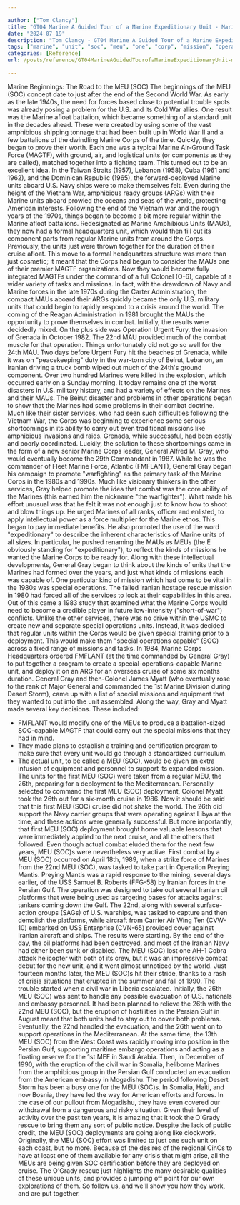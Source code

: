 ```yaml
---

author: ["Tom Clancy"]
title: "GT04 Marine A Guided Tour of a Marine Expeditionary Unit - Marine_split_103.html"
date: "2024-07-19"
description: "Tom Clancy - GT04 Marine A Guided Tour of a Marine Expeditionary Unit"
tags: ["marine", "unit", "soc", "meu", "one", "corp", "mission", "operation", "would", "war", "force", "combat", "gray", "world", "began", "maus", "cruise", "iranian", "general", "special", "amphibious", "deployment", "first", "gulf", "problem"]
categories: [Reference]
url: /posts/reference/GT04MarineAGuidedTourofaMarineExpeditionaryUnit-marinesplit103html

---
```



Marine
Beginnings: The Road to the MEU (SOC)
The beginnings of the MEU (SOC) concept date to just after the end of the Second World War. As early as the late 1940s, the need for forces based close to potential trouble spots was already posing a problem for the U.S. and its Cold War allies. One result was the Marine afloat battalion, which became something of a standard unit in the decades ahead. These were created by using some of the vast amphibious shipping tonnage that had been built up in World War II and a few battalions of the dwindling Marine Corps of the time. Quickly, they began to prove their worth. Each one was a typical Marine Air-Ground Task Force (MAGTF), with ground, air, and logistical units (or components as they are called), matched together into a fighting team. This turned out to be an excellent idea. In the Taiwan Straits (1957), Lebanon (1958), Cuba (1961 and 1962), and the Dominican Republic (1965), the forward-deployed Marine units aboard U.S. Navy ships were to make themselves felt. Even during the height of the Vietnam War, amphibious ready groups (ARGs) with their Marine units aboard prowled the oceans and seas of the world, protecting American interests.
Following the end of the Vietnam war and the rough years of the 1970s, things began to become a bit more regular within the Marine afloat battalions. Redesignated as Marine Amphibious Units (MAUs), they now had a formal headquarters unit, which would then fill out its component parts from regular Marine units from around the Corps. Previously, the units just were thrown together for the duration of their cruise afloat. This move to a formal headquarters structure was more than just cosmetic; it meant that the Corps had begun to consider the MAUs one of their premier MAGTF organizations. Now they would become fully integrated MAGTFs under the command of a full Colonel (O-6), capable of a wider variety of tasks and missions. In fact, with the drawdown of Navy and Marine forces in the late 1970s during the Carter Administration, the compact MAUs aboard their ARGs quickly became the only U.S. military units that could begin to rapidly respond to a crisis around the world.
The coming of the Reagan Administration in 1981 brought the MAUs the opportunity to prove themselves in combat. Initially, the results were decidedly mixed. On the plus side was Operation Urgent Fury, the invasion of Grenada in October 1982. The 22nd MAU provided much of the combat muscle for that operation. Things unfortunately did not go so well for the 24th MAU. Two days before Urgent Fury hit the beaches of Grenada, while it was on "peacekeeping" duty in the war-torn city of Beirut, Lebanon, an Iranian driving a truck bomb wiped out much of the 24th's ground component. Over two hundred Marines were killed in the explosion, which occurred early on a Sunday morning. It today remains one of the worst disasters in U.S. military history, and had a variety of effects on the Marines and their MAUs.
The Beirut disaster and problems in other operations began to show that the Marines had some problems in their combat doctrine. Much like their sister services, who had seen such difficulties following the Vietnam War, the Corps was beginning to experience some serious shortcomings in its ability to carry out even traditional missions like amphibious invasions and raids. Grenada, while successful, had been costly and poorly coordinated. Luckily, the solution to these shortcomings came in the form of a new senior Marine Corps leader, General Alfred M. Gray, who would eventually become the 29th Commandant in 1987. While he was the commander of Fleet Marine Force, Atlantic (FMFLANT), General Gray began his campaign to promote "warfighting" as the primary task of the Marine Corps in the 1980s and 1990s. Much like visionary thinkers in the other services, Gray helped promote the idea that combat was the core ability of the Marines (this earned him the nickname "the warfighter"). What made his effort unusual was that he felt it was not enough just to know how to shoot and blow things up. He urged Marines of all ranks, officer and enlisted, to apply intellectual power as a force multiplier for the Marine ethos. This began to pay immediate benefits. He also promoted the use of the word "expeditionary" to describe the inherent characteristics of Marine units of all sizes. In particular, he pushed renaming the MAUs as MEUs (the E obviously standing for "expeditionary"), to reflect the kinds of missions he wanted the Marine Corps to be ready for.
Along with these intellectual developments, General Gray began to think about the kinds of units that the Marines had formed over the years, and just what kinds of missions each was capable of. One particular kind of mission which had come to be vital in the 1980s was special operations. The failed Iranian hostage rescue mission in 1980 had forced all of the services to look at their capabilities in this area. Out of this came a 1983 study that examined what the Marine Corps would need to become a credible player in future low-intensity ("short-of-war") conflicts. Unlike the other services, there was no drive within the USMC to create new and separate special operations units. Instead, it was decided that regular units within the Corps would be given special training prior to a deployment. This would make them "special operations capable" (SOC) across a fixed range of missions and tasks.
In 1984, Marine Corps Headquarters ordered FMFLANT (at the time commanded by General Gray) to put together a program to create a special-operations-capable Marine unit, and deploy it on an ARG for an overseas cruise of some six months duration. General Gray and then-Colonel James Myatt (who eventually rose to the rank of Major General and commanded the 1st Marine Division during Desert Storm), came up with a list of special missions and equipment that they wanted to put into the unit assembled. Along the way, Gray and Myatt made several key decisions. These included:
* FMFLANT would modify one of the MEUs to produce a battalion-sized SOC-capable MAGTF that could carry out the special missions that they had in mind.
* They made plans to establish a training and certification program to make sure that every unit would go through a standardized curriculum.
* The actual unit, to be called a MEU (SOC), would be given an extra infusion of equipment and personnel to support its expanded mission.
The units for the first MEU (SOC) were taken from a regular MEU, the 26th, preparing for a deployment to the Mediterranean. Personally selected to command the first MEU (SOC) deployment, Colonel Myatt took the 26th out for a six-month cruise in 1986.
Now it should be said that this first MEU (SOC) cruise did not shake the world. The 26th did support the Navy carrier groups that were operating against Libya at the time, and these actions were generally successful. But more importantly, that first MEU (SOC) deployment brought home valuable lessons that were immediately applied to the next cruise, and all the others that followed. Even though actual combat eluded them for the next few years, MEU (SOC)s were nevertheless very active. First combat by a MEU (SOC) occurred on April 18th, 1989, when a strike force of Marines from the 22nd MEU (SOC), was tasked to take part in Operation Preying Mantis. Preying Mantis was a rapid response to the mining, several days earlier, of the USS Samuel B. Roberts (FFG-58) by Iranian forces in the Persian Gulf. The operation was designed to take out several Iranian oil platforms that were being used as targeting bases for attacks against tankers coming down the Gulf. The 22nd, along with several surface-action groups (SAGs) of U.S. warships, was tasked to capture and then demolish the platforms, while aircraft from Carrier Air Wing Ten (CVW-10) embarked on USS Enterprise (CVN-65) provided cover against Iranian aircraft and ships. The results were startling. By the end of the day, the oil platforms had been destroyed, and most of the Iranian Navy had either been sunk or disabled. The MEU (SOC) lost one AH-1 Cobra attack helicopter with both of its crew, but it was an impressive combat debut for the new unit, and it went almost unnoticed by the world.
Just fourteen months later, the MEU (SOC)s hit their stride, thanks to a rash of crisis situations that erupted in the summer and fall of 1990. The trouble started when a civil war in Liberia escalated. Initially, the 26th MEU (SOC) was sent to handle any possible evacuation of U.S. nationals and embassy personnel. It had been planned to relieve the 26th with the 22nd MEU (SOC), but the eruption of hostilities in the Persian Gulf in August meant that both units had to stay out to cover both problems. Eventually, the 22nd handled the evacuation, and the 26th went on to support operations in the Mediterranean. At the same time, the 13th MEU (SOC) from the West Coast was rapidly moving into position in the Persian Gulf, supporting maritime embargo operations and acting as a floating reserve for the 1st MEF in Saudi Arabia. Then, in December of 1990, with the eruption of the civil war in Somalia, heliborne Marines from the amphibious group in the Persian Gulf conducted an evacuation from the American embassy in Mogadishu.
The period following Desert Storm has been a busy one for the MEU (SOC)s. In Somalia, Haiti, and now Bosnia, they have led the way for American efforts and forces. In the case of our pullout from Mogadishu, they have even covered our withdrawal from a dangerous and risky situation. Given their level of activity over the past ten years, it is amazing that it took the O'Grady rescue to bring them any sort of public notice. Despite the lack of public credit, the MEU (SOC) deployments are going along like clockwork. Originally, the MEU (SOC) effort was limited to just one such unit on each coast, but no more. Because of the desires of the regional CinCs to have at least one of them available for any crisis that might arise, all the MEUs are being given SOC certification before they are deployed on cruise. The O'Grady rescue just highlights the many desirable qualities of these unique units, and provides a jumping off point for our own explorations of them. So follow us, and we'll show you how they work, and are put together.
